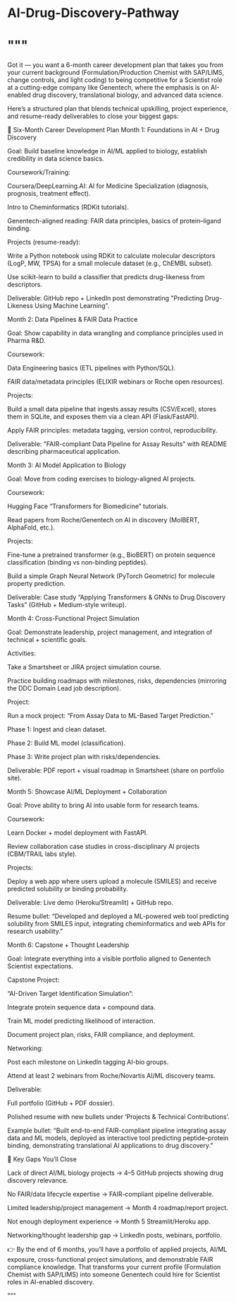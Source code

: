 # AI-Drug-Discovery-Pathway




# """

Got it — you want a 6-month career development plan that takes you from your current background (Formulation/Production Chemist with SAP/LIMS, change controls, and light coding) to being competitive for a Scientist role at a cutting-edge company like Genentech, where the emphasis is on AI-enabled drug discovery, translational biology, and advanced data science.

Here’s a structured plan that blends technical upskilling, project experience, and resume-ready deliverables to close your biggest gaps:

📅 Six-Month Career Development Plan
Month 1: Foundations in AI + Drug Discovery

Goal: Build baseline knowledge in AI/ML applied to biology, establish credibility in data science basics.

Coursework/Training:

Coursera/DeepLearning.AI: AI for Medicine Specialization (diagnosis, prognosis, treatment effect).

Intro to Cheminformatics (RDKit tutorials).

Genentech-aligned reading: FAIR data principles, basics of protein–ligand binding.

Projects (resume-ready):

Write a Python notebook using RDKit to calculate molecular descriptors (LogP, MW, TPSA) for a small molecule dataset (e.g., ChEMBL subset).

Use scikit-learn to build a classifier that predicts drug-likeness from descriptors.

Deliverable: GitHub repo + LinkedIn post demonstrating "Predicting Drug-Likeness Using Machine Learning".






Month 2: Data Pipelines & FAIR Data Practice

Goal: Show capability in data wrangling and compliance principles used in Pharma R&D.

Coursework:

Data Engineering basics (ETL pipelines with Python/SQL).

FAIR data/metadata principles (ELIXIR webinars or Roche open resources).

Projects:

Build a small data pipeline that ingests assay results (CSV/Excel), stores them in SQLite, and exposes them via a clean API (Flask/FastAPI).

Apply FAIR principles: metadata tagging, version control, reproducibility.

Deliverable: "FAIR-compliant Data Pipeline for Assay Results" with README describing pharmaceutical application.






Month 3: AI Model Application to Biology

Goal: Move from coding exercises to biology-aligned AI projects.

Coursework:

Hugging Face “Transformers for Biomedicine” tutorials.

Read papers from Roche/Genentech on AI in discovery (MolBERT, AlphaFold, etc.).

Projects:

Fine-tune a pretrained transformer (e.g., BioBERT) on protein sequence classification (binding vs non-binding peptides).

Build a simple Graph Neural Network (PyTorch Geometric) for molecule property prediction.

Deliverable: Case study “Applying Transformers & GNNs to Drug Discovery Tasks” (GitHub + Medium-style writeup).





Month 4: Cross-Functional Project Simulation

Goal: Demonstrate leadership, project management, and integration of technical + scientific goals.

Activities:

Take a Smartsheet or JIRA project simulation course.

Practice building roadmaps with milestones, risks, dependencies (mirroring the DDC Domain Lead job description).

Project:

Run a mock project: “From Assay Data to ML-Based Target Prediction.”

Phase 1: Ingest and clean dataset.

Phase 2: Build ML model (classification).

Phase 3: Write project plan with risks/dependencies.

Deliverable: PDF report + visual roadmap in Smartsheet (share on portfolio site).






Month 5: Showcase AI/ML Deployment + Collaboration

Goal: Prove ability to bring AI into usable form for research teams.

Coursework:

Learn Docker + model deployment with FastAPI.

Review collaboration case studies in cross-disciplinary AI projects (CBM/TRAIL labs style).

Projects:

Deploy a web app where users upload a molecule (SMILES) and receive predicted solubility or binding probability.

Deliverable: Live demo (Heroku/Streamlit) + GitHub repo.

Resume bullet: “Developed and deployed a ML-powered web tool predicting solubility from SMILES input, integrating cheminformatics and web APIs for research usability.”






Month 6: Capstone + Thought Leadership

Goal: Integrate everything into a visible portfolio aligned to Genentech Scientist expectations.

Capstone Project:

“AI-Driven Target Identification Simulation”:

Integrate protein sequence data + compound data.

Train ML model predicting likelihood of interaction.

Document project plan, risks, FAIR compliance, and deployment.

Networking:

Post each milestone on LinkedIn tagging AI-bio groups.

Attend at least 2 webinars from Roche/Novartis AI/ML discovery teams.

Deliverable:

Full portfolio (GitHub + PDF dossier).

Polished resume with new bullets under ‘Projects & Technical Contributions’.

Example bullet: “Built end-to-end FAIR-compliant pipeline integrating assay data and ML models, deployed as interactive tool predicting peptide–protein binding, demonstrating translational AI applications to drug discovery.”





🔑 Key Gaps You’ll Close

Lack of direct AI/ML biology projects → 4–5 GitHub projects showing drug discovery relevance.

No FAIR/data lifecycle expertise → FAIR-compliant pipeline deliverable.

Limited leadership/project management → Month 4 roadmap/report project.

Not enough deployment experience → Month 5 Streamlit/Heroku app.

Networking/thought leadership gap → LinkedIn posts, webinars, portfolio.

👉 By the end of 6 months, you’ll have a portfolio of applied projects, AI/ML exposure, cross-functional project simulations, and demonstrable FAIR compliance knowledge. That transforms your current profile (Formulation Chemist with SAP/LIMS) into someone Genentech could hire for Scientist roles in AI-enabled discovery.

"""
#
